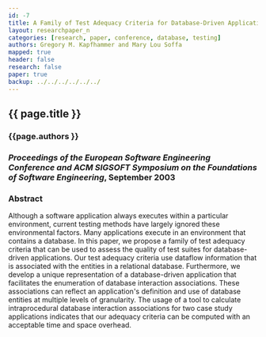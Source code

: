 ```yaml
---
id: -7 
title: A Family of Test Adequacy Criteria for Database-Driven Applications
layout: researchpaper_n
categories: [research, paper, conference, database, testing]
authors: Gregory M. Kapfhammer and Mary Lou Soffa 
mapped: true 
header: false 
research: false 
paper: true
backup: ../../../../../../
---
```


## {{ page.title }} [<i class="fa fa-download"></i>]({{site.baseurl}}download/research/papers/fse2003-kapfhammer-soffa.pdf "Download this Paper!")

### {{page.authors }}

### <em>Proceedings of the European Software Engineering Conference and ACM SIGSOFT Symposium on the Foundations of Software Engineering</em>, September 2003

### Abstract

Although a software application always executes within a particular environment, current testing methods have largely
ignored these environmental factors. Many applications execute in an environment that contains a database. In this
paper, we propose a family of test adequacy criteria that can be used to assess the quality of test suites for
database-driven applications. Our test adequacy criteria use dataflow information that is associated with the entities
in a relational database. Furthermore, we develop a unique representation of a database-driven application that
facilitates the enumeration of database interaction associations. These associations can reflect an application's
definition and use of database entities at multiple levels of granularity. The usage of a tool to calculate
intraprocedural database interaction associations for two case study applications indicates that our adequacy criteria
can be computed with an acceptable time and space overhead.
